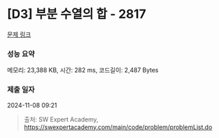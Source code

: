 # [D3] 부분 수열의 합 - 2817 

[문제 링크](https://swexpertacademy.com/main/code/problem/problemDetail.do?contestProbId=AV7IzvG6EksDFAXB) 

### 성능 요약

메모리: 23,388 KB, 시간: 282 ms, 코드길이: 2,487 Bytes

### 제출 일자

2024-11-08 09:21



> 출처: SW Expert Academy, https://swexpertacademy.com/main/code/problem/problemList.do
